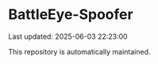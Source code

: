 # BattleEye-Spoofer

Last updated: 2025-06-03 22:23:00

This repository is automatically maintained.
